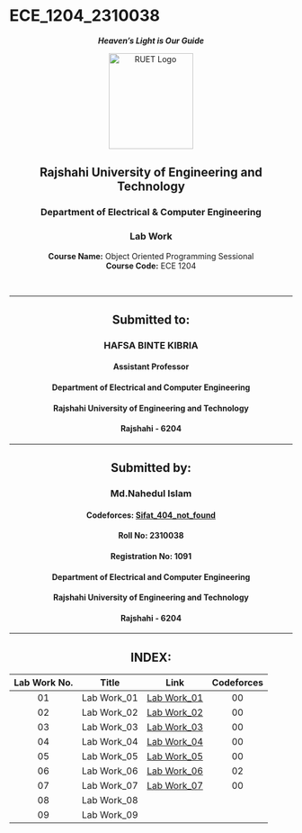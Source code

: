 # ECE_1204_2310038
<div align="center">
  
_**Heaven’s Light is Our Guide**_
</div>

<p align="center">
  <img src="https://github.com/user-attachments/assets/18531be8-2a84-4bea-9027-5f1c40549dfa" alt="RUET Logo" style="width:150px;height:170px;">
</p>

<div align="center">
  
  ## **Rajshahi University of Engineering and Technology** <br> 
  ### **Department of Electrical & Computer Engineering**
  ### **Lab Work**<br>
  **Course Name:** Object Oriented Programming Sessional<br>
  **Course Code:** ECE 1204
</div>
<br>
<div align="center">

---  
##  Submitted to: 

### **HAFSA BINTE KIBRIA**
#### Assistant Professor
#### Department of Electrical and Computer Engineering
#### Rajshahi University of Engineering and Technology
#### Rajshahi - 6204

---

## Submitted by:

### **Md.Nahedul Islam**
#### Codeforces: [Sifat_404_not_found](https://codeforces.com/profile/Sifat_404_not_found)
#### Roll No: 2310038
#### Registration No: 1091
#### Department of Electrical and Computer Engineering
#### Rajshahi University of Engineering and Technology
#### Rajshahi - 6204

---
</div>

<div align="center">
  
## INDEX:

| Lab Work No. | Title | Link | Codeforces |
| :---: | :---: | :---: | :---: |
| 01 | Lab Work_01 |[Lab Work_01](https://github.com/NahedECE/ECE_1204_2310038/blob/main/Lab/Lab_01.md) | 00 |
| 02 | Lab Work_02 |[Lab Work_02](https://github.com/NahedECE/ECE_1204_2310038/blob/main/Lab/Lab_02.md) | 00 |
| 03 | Lab Work_03 |[Lab Work_03](https://github.com/NahedECE/ECE_1204_2310038/blob/main/Lab/Lab_03.md) | 00 |
| 04 | Lab Work_04 |[Lab Work_04](https://github.com/NahedECE/ECE_1204_2310038/blob/main/Lab/Lab_04.md)| 00 |
| 05 | Lab Work_05 |[Lab Work_05](https://github.com/NahedECE/ECE_1204_2310038/blob/main/Lab/Lab_05.md) | 00 |
| 06 | Lab Work_06 |[Lab Work_06](https://github.com/NahedECE/ECE_1204_2310038/blob/main/Lab/Lab_06.md) | 02 |
| 07 | Lab Work_07 |[Lab Work_07](https://github.com/NahedECE/ECE_1204_2310038/blob/main/Lab/Lab_07.md)| 00 |
| 08 | Lab Work_08 | |  |
| 09 | Lab Work_09 | |  |

</div>

